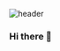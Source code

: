 ![header](https://capsule-render.vercel.app/api?type=waving&color=DEC5E7&height=300&section=header&text=KimChaeyun&fontSize=90&animation=fadeIn&fontAlignY=38&descAlignY=51&descAlign=62)
### Hi there 👋

<!--
**Chaeyuny/Chaeyuny** is a ✨ _special_ ✨ repository because its `README.md` (this file) appears on your GitHub profile.

Here are some ideas to get you started:

- 🔭 I’m currently working on ...
- 🌱 I’m currently learning ...
- 👯 I’m looking to collaborate on ...
- 🤔 I’m looking for help with ...
- 💬 Ask me about ...
- 📫 How to reach me: ...
- 😄 Pronouns: ...
- ⚡ Fun fact: ...
-->
